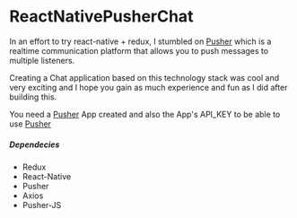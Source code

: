 # ReactNativePusherChat
In an effort to try react-native + redux, I stumbled on [Pusher](https://pusher.com) which is a realtime communication
platform that allows you to push messages to multiple listeners.

Creating a Chat application based on this technology stack was cool and very exciting and I hope you gain as much experience
and fun as I did after building this.

You need a [Pusher](https://pusher.com) App created and also the App's API_KEY to be able to use [Pusher](https://pusher.com)


##### Dependecies
* Redux
* React-Native
* Pusher
* Axios
* Pusher-JS
